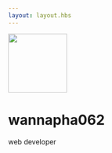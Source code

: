 ```yaml
---
layout: layout.hbs
---
```

<div class="md-col-12 mb2">
  <div class="center p2">
    <img src="/images/profile.jpg" width="120" height="120" class="mb2 circle" />
    <h1 class="h2 mt0">wannapha062</h1>
    <p class="mb0">web developer</p>
  </div>
</div>
<br/><br/><br/><br/><br/>